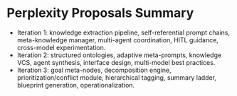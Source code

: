 # Perplexity Proposals Summary

- Iteration 1: knowledge extraction pipeline, self-referential prompt chains, meta-knowledge manager, multi-agent coordination, HITL guidance, cross-model experimentation.
- Iteration 2: structured ontologies, adaptive meta-prompts, knowledge VCS, agent synthesis, interface design, multi-model best practices.
- Iteration 3: goal meta-nodes, decomposition engine, prioritization/conflict module, hierarchical tagging, summary ladder, blueprint generation, operationalization.
